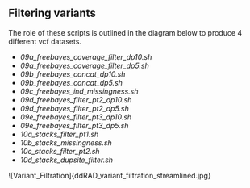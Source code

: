 ## Filtering variants

The role of these scripts is outlined in the diagram below to produce 4 different vcf datasets.

- *09a_freebayes_coverage_filter_dp10.sh*	
- *09a_freebayes_coverage_filter_dp5.sh*	
- *09b_freebayes_concat_dp10.sh*	
- *09b_freebayes_concat_dp5.sh*	
- *09c_freebayes_ind_missingness.sh*	
- *09d_freebayes_filter_pt2_dp10.sh*	
- *09d_freebayes_filter_pt2_dp5.sh*	
- *09e_freebayes_filter_pt3_dp10.sh*	
- *09e_freebayes_filter_pt3_dp5.sh*	
- *10a_stacks_filter_pt1.sh*	
- *10b_stacks_missingness.sh*	
- *10c_stacks_filter_pt2.sh*	
- *10d_stacks_dupsite_filter.sh*

![Variant_Filtration]{ddRAD_variant_filtration_streamlined.jpg}
